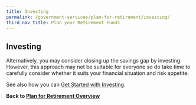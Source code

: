```yaml
---
title: Investing
permalink: /government-services/plan-for-retirement/investing/
third_nav_title: Plan your Retirement Funds
---
```


## Investing

Alternatively, you may consider closing up the savings gap by investing. However, this approach may not be suitable for everyone so do take time to carefully consider whether it suits your financial situation and risk appetite. 

See also how you can <a href="https://www.moneysense.gov.sg/starter-packs/get-started-with-investing" target="_blank">Get Started with Investing</a>.

**Back to [Plan for Retirement Overview](/government-services/plan-for-retirement/overview/)**
